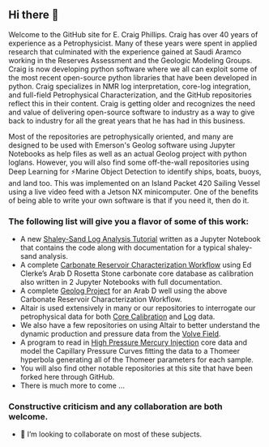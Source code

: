 ## Hi there 👋

<!--
**Philliec459/Philliec459** is a ✨ _special_ ✨ repository because its `README.md` (this file) appears on your GitHub profile.

Here are some ideas to get you started:

- 🔭 I’m currently working on ...
- 🌱 I’m currently learning ...
- 👯 I’m looking to collaborate on ...
- 🤔 I’m looking for help with ...
- 💬 Ask me about ...
- 📫 How to reach me: ...
- 😄 Pronouns: ...
- ⚡ Fun fact: ...
-->


Welcome to the GitHub site for E. Craig Phillips. Craig has over 40 years of experience as a Petrophysicist. Many of these years were spent in applied research that culminated with the experience gained at Saudi Aramco working in the Reserves Assessment and the Geologic Modeling Groups. Craig is now developing python software where we all can exploit some of the most recent open-source python libraries that have been developed in python. Craig specializes in NMR log interpretation, core-log integration, and full-field Petrophysical Characterization, and the GitHub repositories reflect this in their content. Craig is getting older and recognizes the need and value of delivering open-source software to industry as a way to give back to industry for all the great years that he has had in this business.

Most of the repositories are petrophysically oriented, and many are designed to be used with Emerson's Geolog software using Jupyter Notebooks as help files as well as an actual Geolog project with python loglans. However, you will also find some off-the-wall repositories using Deep Learning for ⚡Marine Object Detection to identify ships, boats, buoys, and land too. This was implemented on an Island Packet 420 Sailing Vessel using a live video feed with a Jetson NX minicomputer. One of the benefits of being able to write your own software is that if you need it, then do it.

### The following list will give you a flavor of some of this work:
-	A new [Shaley-Sand Log Analysis Tutorial](https://github.com/Philliec459/NEW-Shaley-Sand-Log-Analysis-Tutorial-using-Combined-NMR-and-Conventional-Logs) written as a Jupyter Notebook that contains the code along with documentation for a typical shaley-sand  analysis.
-	A complete [Carbonate Reservoir Characterization Workflow](https://github.com/Philliec459/NEW-Carbonate-Characterization-Workflow-Jupiter-Notebook-Modules-with-Clerke-Arab-D-Calibration-Data) using Ed Clerke’s Arab D Rosetta Stone carbonate core database as calibration also written in 2 Jupyter Notebooks with full documentation.
-	A complete [Geolog Project](https://github.com/Philliec459/Geolog-Used-to-Automate-the-Characterization-Workflow-using-Clerkes-Rosetta-Stone-calibration-data) for an Arab D well using the above Carbonate Reservoir Characterization Workflow. 
-	Altair is used extensively in many or our repositories to interrogate our petrophysical data for both [Core Calibration](https://github.com/Philliec459/Altair-used-to-Select-Samples-from-Poro-Perm-Cross-Plot-to-Display-the-respective-Pc-Curves) and [Log](https://github.com/Philliec459/Geolog-Python-Loglan-use-of-Altair-to-Interrogate-Log-Analysis-data) data. 
-	We also have a few repositories on using Altair to better understand the dynamic production and pressure data from the [Volve Field](https://github.com/Philliec459/Altair-used-to-Visualize-and-Interrogate-well-by-well-Production-Data-from-Volve-Field).
-	A program to read in [High Pressure Mercury Injection](https://github.com/Philliec459/Thomeer-Used-to-Model-High-Pressure-Mercury-Injection-Core-Data) core data and model the Capillary Pressure Curves fitting the data to a Thomeer hyperbola generating all of the Thomeer parameters for each sample.
-	You will also find other notable repositories at this site that have been forked here through GitHub.
-	There is much more to come …


### Constructive criticism and any collaboration are both welcome. 
- 👯 I’m looking to collaborate on most of these subjects.
